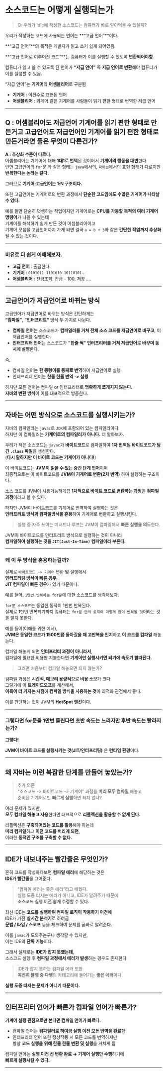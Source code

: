 # 소스코드는 어떻게 실행되는가

> Q: 우리가 idle에 작성한 소스코드는 컴퓨터가 바로 알아먹을 수 있을까?

우리가 작성하는 코드에 사용되는 언어는 **“고급 언어”**이다.

**“고급 언어”**의 목적은 개발자가 읽고 쓰기 쉽게 되어있음.

**“고급 언어로 이루어진 코드”**는 컴퓨터가 이를 실행할 수 있도록 **변환되어야함**.

컴퓨터가 읽고 쓸 수 있도록 된 언어가 **“저급 언어”** 즉 **저급 언어로 변환**해야 컴퓨터가 이를 실행할 수 있음.

“저급 언어”는 **기계어**와 **어셈블리어**로 구분됨

- **기계어** : 이진수로 표현된 언어  
- **어셈블리어** : 외계어 같은 기계어를 사람들이 읽기 편한 형태로 번역한 저급 언어

---

## Q : 어셈블리어도 저급언어 기계어를 읽기 편한 형태로 만든거고 고급언어도 저급언어인 기계어를 읽기 편한 형태로 만든거라면 둘은 무엇이 다른건가?

**A : 추상화 수준이 다르다.**  
어셈블리어는 기계어에 대해 **1대1로 번역**된 것이어서 **기계어의 행동을 대변**한다.  
반면 고급언어의 `for`문 와 같은 형태는 `java`에서의, `파이썬`에서의 표현 형태가 다르지만 **반복한다는 논리는 같다.**

그러므로 **기계어:고급언어는 1:N 구조이다.**

또한 고급언어는 기계어로의 변환 과정에서 **단순한 코드임에도 수많은 기계어가 나타날 수 있다.**

예를 들면 단순히 덧셈하는 작업이지만 기계어로는 **CPU를 가동할 목적의 여러 기계어 명령어**가 나올 수 있는데  
기계어를 해석하기 쉽게 만든 것이 어셈블리어이고  
기계어 모음을 고급언어까지 가게 되면 결국 `a = b + 3`와 같은 **간단한 작업까지 추상화**될 수 있는 것이다.

---

### 비유로 더 쉽게 이해해보자.

- **고급 언어** : 출금한다.  
- **기계어** : `0101011 1101010 10110101…`  
- **어셈블리어** : 잔금조회, 잔금 - 100, 저장 ….

---

## 고급언어가 저급언어로 바뀌는 방식

고급언어가 저급언어로 바뀌는 방식은 간단하게는  
**“컴파일”**, **“인터프리트”** 방식 두 가지로 나뉜다.

- **컴파일 언어**는 소스코드가 **컴파일러를 거쳐 전체 소스 코드를 저급언어로 바꾸고**, 이 저급언어를 실행한다.
- **인터프리터 언어**는 소스코드가 **"한줄 씩" 인터프리터를 거쳐 저급언어로 바꾸며 동시에 실행**한다.

즉,

- 컴파일 언어는 **한 뭉텅이를 통째로 번역**하여 저급언어로 실행
- 인터프리터 언어는 **한줄 한줄 번역 -> 실행**

하지만 모든 언어는 컴파일 or 인터프리터로 **명확하게 쪼개지지 않는다.**  
**자바의 변환 방식**이 이를 대표적으로 방증한다.

---

## 자바는 어떤 방식으로 소스코드를 실행시키는가?

자바의 컴파일러는 `javac`로 `JDK`에 포함되어 있는 컴파일러이다.  
하지만 이 컴파일러는 **기계어로의 컴파일러가 아니다.** 더 알아보자.

우리가 적은 소스코드는 `javac`가 **바이트코드**로 컴파일하여 **1차 번역된 바이트코드가 담긴 `.class` 파일**을 생성한다.  
(**다시 말하지만 이 바이트 코드는 기계어가 아니다!**)

이 바이트코드는 **JVM이 읽을 수 있는 중간 단계 언어**이며  
최종적으로는 이 바이트코드를 **JVM이 기계어로 변환(2차 번역)** 하여 실행하는 구조이다.

소스 코드를 JVM이 사용가능하게끔 **1차적으로 바이트 코드로 변환하는 과정**은 **컴파일 과정**이라고 볼 수 있다.

하지만 JVM이 바이트코드를 기계어로 번역하여 실행하는 것은  
**인터프리트 방식과 컴파일방식을 혼용**하여 기계어로 변환하고 실행시킨다.

> 실행 중 자주 쓰이는 메서드나 루프는 JVM이 컴파일해서 **빠른 실행을 의도**한다.

JVM이 바이트코드를 인터프리트 방식으로 실행하는 것이 아니라  
**컴파일하여 실행하는 것을 `JIT(Just-In-Time)` 컴파일이라 부른다.**

---

### 왜 이 두 방식을 혼용하는걸까?

실제로 `바이트코드 -> 기계어` 변환 및 실행에서  
**인터프리팅 방식이 빠른 경우**,  
**JIT 컴파일이 빠른 경우**가 있기 때문이다.

예를 들어, `1만번 반복하는 for문`에 대한 소스코드를 생각해보자.

`for문 소스코드`는 동일한 동작이 1만번 반복된다.  
실제로 1만번 반복되기까지 컴퓨터는 `for문 안의 로직이 이렇게 많이 반복될 것`이라는 것을 알지 못한다.

예를 들어(이해를 위한 예시),  
**JVM은 동일한 코드가 1500번쯤 돌아갔을 때 고반복을 인지**하고 **이 코드를 컴파일** 해놓는다.

컴파일 해놓게 되면 **인터프리터 과정이 아니라서**,  
컴파일에 필요한 비용만 지불한다면 **기계어만 실행시키면 되기에 속도가 빨라진다.**

> 그러면 처음부터 컴파일 해놓으면 되지 않는가?

컴파일 과정은 **시간적, 메모리 용량적으로 비용 소모**가 크다.  
그렇기에 이 **트레이드오프**를 계산해서,  
**이득이 더 커지는 시점에 컴파일 방식을 사용하는 것**이 최적화 관점에서 좋다.

이를 판단하는 것이 JVM의 **HotSpot 엔진**이다.

---

### 그렇다면 for문을 1만번 돌린다면 초반 속도는 느리지만 후반 속도는 빨라지는가?

**그렇다!**

**JVM이 바이트 코드를 실행시키는 것(JIT/인터프리팅)** 은 **런타임 환경**이다.

---

## 왜 자바는 이런 복잡한 단계를 만들어 놓았는가?

> 추가 의문  
> “소스코드 -> 바이트코드 -> 기계어” 과정을 **미리 모두 컴파일** 해놓고  
> 준비된 기계어로만 **빠르게 실행**하면 되지 않나?

여러 문제가 있지만,  
**모두 컴파일 해놓고 사용**한다면 대표적으로 **리플렉션을 활용할 수 없게 된다.**

리플렉션은 **구축되어있는 코드를 활용**해야 하는데  
**미리 컴파일**하고 **이전 코드를 버리게 되면**,  
이러한 **동적인 구조를 구축할 수 없다.**

---

## IDE가 내보내주는 빨간줄은 무엇인가?

흔히 코드를 작성하다보면 **컴파일 에러**에 해당하는 것은  
**IDE가 빨간줄**을 그어준다.

> “컴파일 에러는 좋은 에러”라고 배웠다.  
> 실행 도중 터지는 에러가 아니고, IDE가 알려주기 때문에  
> **소스코드 실행 이전 쉽게 수정할 수 있다.**

최신 IDE는 **코드를 실행하여 컴파일 로직이 작동하기 이전에**  
IDE가 가진 **실시간 분석기**로 하여금  
**문법 / 타입 / 스코프** 등을 체크하여 문제를 곧바로 알려준다.

이를 `javac`가 도와주는구나 생각할 수 있지만,  
이는 IDE의 **단독 기능**이다.

그래서 실제로는 **IDE가 잡지 못했는데**,  
소스코드 실행 후 **컴파일 과정에서 에러가 발생**하는 경우도 존재한다.

> IDE가 잡지 못하는 컴파일 에러 또한  
> **여전히 불행 중 다행**의 카테고리에 들어가는 **좋은 에러**이다.

**실행 도중 터지는 문제가 아니기 때문이다.**

---

## 인터프리터 언어가 빠른가 컴파일 언어가 빠른가?

**기계어 실행 관점으로만 본다면 컴파일 언어가 빠르다.**

- 컴파일 언어는 **컴파일러로 하여금 실행 이전 모든 번역을 완료**함
- 인터프리터 언어 또한 정상작동 시 모든 코드를 번역하지만  
  항상 **코드 실행을 위해 한줄 한줄 변환 및 실행**을 거치게 됨

컴파일 언어는 **실행 이전 선 변환 완료 → 기계어 실행만 수행**하기에  
**빠르게 실행시킬 수 있다.**

---
